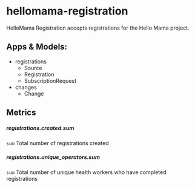 # hellomama-registration
HelloMama Registration accepts registrations for the Hello Mama project.

## Apps & Models:
  * registrations
    * Source
    * Registration
    * SubscriptionRequest
  * changes
    * Change

## Metrics
##### registrations.created.sum
`sum` Total number of registrations created

##### registrations.unique_operators.sum
`sum` Total number of unique health workers who have completed registrations
